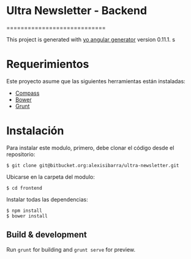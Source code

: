 # Ultra Newsletter - Backend
============================

This project is generated with [yo angular generator](https://github.com/yeoman/generator-angular)
version 0.11.1.
s

# Requerimientos

Este proyecto asume que las siguientes herramientas están instaladas:

  * [Compass](https://http://compass-style.org/)
  * [Bower](http://bower.io)
  * [Grunt](https://gruntjs.com)

# Instalación

Para instalar este modulo, primero, debe clonar el código desde el repositorio:

    $ git clone git@bitbucket.org:alexisibarra/ultra-newsletter.git

Ubicarse en la carpeta del modulo:
    
    $ cd frontend

Instalar todas las dependencias:

    $ npm install
    $ bower install

## Build & development

Run `grunt` for building and `grunt serve` for preview.

